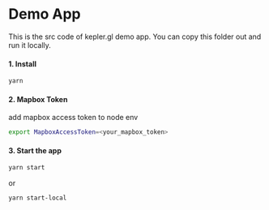 # Demo App

This is the src code of kepler.gl demo app. You can copy this folder out and run it locally.

#### 1. Install

```sh
yarn
```


#### 2. Mapbox Token
add mapbox access token to node env

```sh
export MapboxAccessToken=<your_mapbox_token>
```

#### 3. Start the app

```sh
yarn start
```

or

```sh
yarn start-local
```